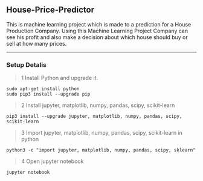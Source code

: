 ## House-Price-Predictor
This is machine learning project which is made to a prediction for a House Production Company. Using this Machine Learning Project Company can see his profit and also make a decision about which house should buy or sell at how many prices.

---
### Setup Detalis
>1 Install Python and upgrade it.
```
sudo apt-get install python
sudo pip3 install --upgrade pip
```
>2 Install jupyter, matplotlib, numpy, pandas, scipy, scikit-learn
```
pip3 install --upgrade jupyter, matplotlib, numpy, pandas, scipy, scikit-learn
```
>3 Import jupyter, matplotlib, numpy, pandas, scipy, scikit-learn in python
```
python3 -c "import jupyter, matplotlib, numpy, pandas, scipy, sklearn"
```
>4 Open jupyter notebook
```
jupyter notebook
```
